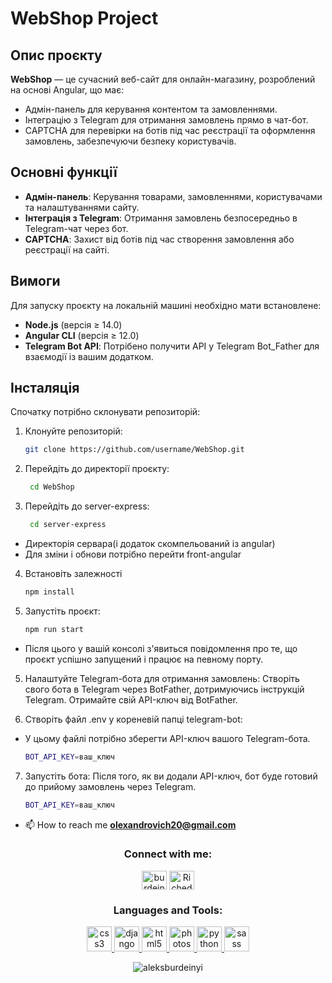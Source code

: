 # WebShop Project

## Опис проєкту

**WebShop** — це сучасний веб-сайт для онлайн-магазину, розроблений на основі Angular, що має:
- Адмін-панель для керування контентом та замовленнями.
- Інтеграцію з Telegram для отримання замовлень прямо в чат-бот.
- CAPTCHA для перевірки на ботів під час реєстрації та оформлення замовлень, забезпечуючи безпеку користувачів.

## Основні функції

- **Адмін-панель**: Керування товарами, замовленнями, користувачами та налаштуваннями сайту.
- **Інтеграція з Telegram**: Отримання замовлень безпосередньо в Telegram-чат через бот.
- **CAPTCHA**: Захист від ботів під час створення замовлення або реєстрації на сайті.

## Вимоги

Для запуску проєкту на локальній машині необхідно мати встановлене:

- **Node.js** (версія ≥ 14.0)
- **Angular CLI** (версія ≥ 12.0)
- **Telegram Bot API**: Потрібено получити   API у Telegram Bot_Father для  взаємодії із вашим додатком.


## Інсталяція



Спочатку потрібно склонувати репозиторій:

1. Клонуйте репозиторій:
   ```bash
   git clone https://github.com/username/WebShop.git   
2. Перейдіть до директорії проєкту:
   ```bash
    cd WebShop
3. Перейдіть до server-express:
   ```bash
    cd server-express
- Директорія сервара(і додаток скомпельований із angular)
- Для зміни і обнови потрібно перейти front-angular   
4. Встановіть залежності
    ```bash
    npm install
5.  Запустіть проєкт:
    ```bash
    npm run start

- Після цього у вашій консолі з'явиться повідомлення про те, що проєкт успішно запущений і працює на певному порту.

5. Налаштуйте Telegram-бота для отримання замовлень:
  Створіть свого бота в Telegram через BotFather, дотримуючись інструкцій Telegram.
  Отримайте свій API-ключ від BotFather.    

6.   Створіть файл .env у кореневій папці telegram-bot:
-   У цьому файлі потрібно зберегти API-ключ вашого Telegram-бота.
     ```bash
    BOT_API_KEY=ваш_ключ    
7.  Запустіть бота: Після того, як ви додали API-ключ, бот буде готовий до прийому замовлень через Telegram.
      ```bash
      BOT_API_KEY=ваш_ключ    

- 📫 How to reach me **olexandrovich20@gmail.com**

<h3 align="center">Connect with me:</h3>
<p align="center">
<a href="https://instagram.com/burdeinyi.1" target="blank"><img align="center" src="https://raw.githubusercontent.com/rahuldkjain/github-profile-readme-generator/master/src/images/icons/Social/instagram.svg" alt="burdeinyi.1" height="30" width="40" /></a>
  <a href="https://t.me/Riched1" target="blank">
  <img align="center" src="https://raw.githubusercontent.com/FortAwesome/Font-Awesome/master/svgs/brands/telegram.svg" alt="Riched1" height="30" width="40" />
</a>
</p>

<h3 align="center">Languages and Tools:</h3>
<p align="center"> <a href="https://www.w3schools.com/css/" target="_blank" rel="noreferrer"> <img src="https://raw.githubusercontent.com/devicons/devicon/master/icons/css3/css3-original-wordmark.svg" alt="css3" width="40" height="40"/> </a> <a href="https://www.djangoproject.com/" target="_blank" rel="noreferrer"> <img src="https://cdn.worldvectorlogo.com/logos/django.svg" alt="django" width="40" height="40"/> </a> <a href="https://www.w3.org/html/" target="_blank" rel="noreferrer"> <img src="https://raw.githubusercontent.com/devicons/devicon/master/icons/html5/html5-original-wordmark.svg" alt="html5" width="40" height="40"/> </a> <a href="https://www.photoshop.com/en" target="_blank" rel="noreferrer"> <img src="https://raw.githubusercontent.com/devicons/devicon/master/icons/photoshop/photoshop-line.svg" alt="photoshop" width="40" height="40"/> </a> <a href="https://www.python.org" target="_blank" rel="noreferrer"> <img src="https://raw.githubusercontent.com/devicons/devicon/master/icons/python/python-original.svg" alt="python" width="40" height="40"/> </a> <a href="https://sass-lang.com" target="_blank" rel="noreferrer"> <img src="https://raw.githubusercontent.com/devicons/devicon/master/icons/sass/sass-original.svg" alt="sass" width="40" height="40"/> </a> </p>

<p align="center"><img align="center" src="https://github-readme-stats.vercel.app/api/top-langs?username=aleksburdeinyi&show_icons=true&locale=en&layout=compact" alt="aleksburdeinyi" /></p>
